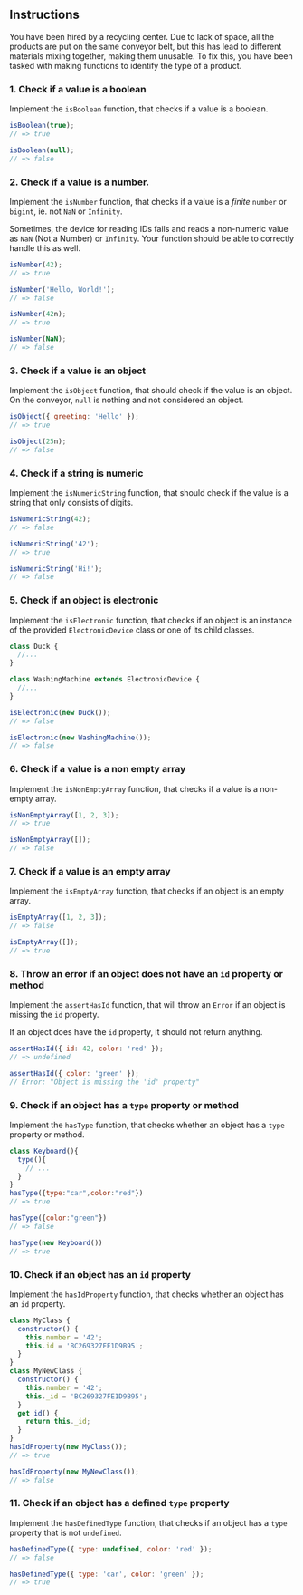 ## Instructions

You have been hired by a recycling center.
Due to lack of space, all the products are put on the same conveyor belt, but this has lead to different materials mixing together, making them unusable.
To fix this, you have been tasked with making functions to identify the type of a product.

### 1. Check if a value is a boolean

Implement the `isBoolean` function, that checks if a value is a boolean.

```javascript
isBoolean(true);
// => true

isBoolean(null);
// => false
```

### 2. Check if a value is a number.

Implement the `isNumber` function, that checks if a value is a _finite_ `number` or `bigint`, ie. not `NaN` or `Infinity`.

Sometimes, the device for reading IDs fails and reads a non-numeric value as `NaN` (Not a Number) or `Infinity`.
Your function should be able to correctly handle this as well.

```javascript
isNumber(42);
// => true

isNumber('Hello, World!');
// => false

isNumber(42n);
// => true

isNumber(NaN);
// => false
```

### 3. Check if a value is an object

Implement the `isObject` function, that should check if the value is an object.
On the conveyor, `null` is nothing and not considered an object.

```javascript
isObject({ greeting: 'Hello' });
// => true

isObject(25n);
// => false
```

### 4. Check if a string is numeric

Implement the `isNumericString` function, that should check if the value is a string that only consists of digits.

```javascript
isNumericString(42);
// => false

isNumericString('42');
// => true

isNumericString('Hi!');
// => false
```

### 5. Check if an object is electronic

Implement the `isElectronic` function, that checks if an object is an instance of the provided `ElectronicDevice` class or one of its child classes.

```javascript
class Duck {
  //...
}

class WashingMachine extends ElectronicDevice {
  //...
}

isElectronic(new Duck());
// => false

isElectronic(new WashingMachine());
// => false
```

### 6. Check if a value is a non empty array

Implement the `isNonEmptyArray` function, that checks if a value is a non-empty array.

```javascript
isNonEmptyArray([1, 2, 3]);
// => true

isNonEmptyArray([]);
// => false
```

### 7. Check if a value is an empty array

Implement the `isEmptyArray` function, that checks if an object is an empty array.

```javascript
isEmptyArray([1, 2, 3]);
// => false

isEmptyArray([]);
// => true
```

### 8. Throw an error if an object does not have an `id` property or method

Implement the `assertHasId` function, that will throw an `Error` if an object is missing the `id` property.

If an object does have the `id` property, it should not return anything.

```javascript
assertHasId({ id: 42, color: 'red' });
// => undefined

assertHasId({ color: 'green' });
// Error: "Object is missing the 'id' property"
```

### 9. Check if an object has a `type` property or method

Implement the `hasType` function, that checks whether an object has a `type` property or method.

```javascript
class Keyboard(){
  type(){
    // ...
  }
}
hasType({type:"car",color:"red"})
// => true

hasType({color:"green"})
// => false

hasType(new Keyboard())
// => true
```

### 10. Check if an object has an `id` property

Implement the `hasIdProperty` function, that checks whether an object has an `id` property.

```javascript
class MyClass {
  constructor() {
    this.number = '42';
    this.id = 'BC269327FE1D9B95';
  }
}
class MyNewClass {
  constructor() {
    this.number = '42';
    this._id = 'BC269327FE1D9B95';
  }
  get id() {
    return this._id;
  }
}
hasIdProperty(new MyClass());
// => true

hasIdProperty(new MyNewClass());
// => false
```

### 11. Check if an object has a defined `type` property

Implement the `hasDefinedType` function, that checks if an object has a `type` property that is not `undefined`.

```javascript
hasDefinedType({ type: undefined, color: 'red' });
// => false

hasDefinedType({ type: 'car', color: 'green' });
// => true
```
